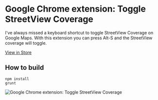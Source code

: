# Google Chrome extension: Toggle StreetView Coverage

I've always missed a keyboard shortcut to toggle StreetView Coverage on Google Maps. With this extension you can press Alt-S and the StreetView coverage will toggle.

[View in Store](https://chrome.google.com/webstore/detail/)  

## How to build

```
npm install
grunt
```

![Google Chrome extension: Toggle StreetView Coverage](http://radosdesign.github.io/toggle-streetview-banner1.jpg)
